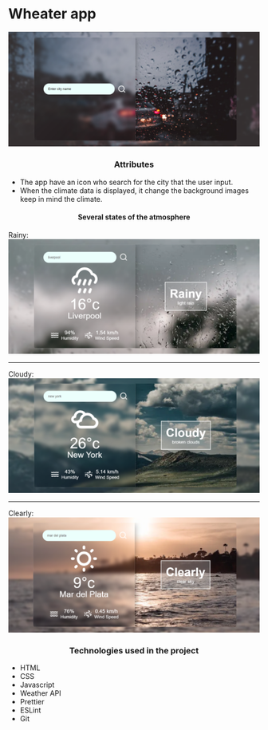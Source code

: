 # Wheater app

![Design preview for the Weather app](design/design-preview.webp)

<h3 align="center">Attributes</h3>

- The app have an icon who search for the city that the user input.
- When the climate data is displayed, it change the background images keep in mind the climate.

<h4 align="center">Several states of the atmosphere</h3>

Rainy: ![Cloudy climate](/design/rainy.webp)

---

Cloudy: ![Cloudy climate](/design/cloudy.webp)

---

Clearly: ![Cloudy climate](/design/clearly.webp)

<h3 align='center'>Technologies used in the project</h3>

- HTML
- CSS
- Javascript
- Weather API
- Prettier
- ESLint
- Git
